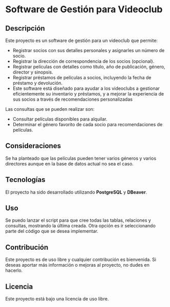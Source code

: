 # Software de Gestión para Videoclub

## Descripción

Este proyecto es un software de gestión para un videoclub que permite:

- Registrar socios con sus detalles personales y asignarles un número de socio.
- Registrar la dirección de correspondencia de los socios (opcional).
- Registrar películas con detalles como título, año de publicación, género, director y sinopsis.
- Registrar préstamos de películas a socios, incluyendo la fecha de préstamo y devolución.
- Este software está diseñado para ayudar a los videoclubs a gestionar eficientemente su inventario y préstamos, y a mejorar la experiencia de sus socios a través de recomendaciones personalizadas

Las consultas que se pueden realizar son:
- Consultar películas disponibles para alquilar.
- Determinar el género favorito de cada socio para recomendaciones de películas.

## Consideraciones

Se ha planteado que las películas pueden tener varios géneros y varios directores aunque en la base de datos actual no sea el caso.

## Tecnologías

El proyecto ha sido desarrollado utilizando **PostgreSQL** y **DBeaver**.

## Uso

Se puedo lanzar el script para que cree todas las tablas, relaciones y consultas, mostrando la última creada. Otra opción es ir seleccionando parte del código que se desea implementar.

## Contribución

Este proyecto es de uso libre y cualquier contribución es bienvenida. Si deseas aportar más información o mejoras al proyecto, no dudes en hacerlo.

## Licencia

Este proyecto está bajo una licencia de uso libre.
